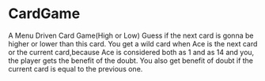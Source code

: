 # CardGame
A Menu Driven Card Game(High or Low)
Guess if the next card is gonna be higher or lower than this card. 
You get a wild card when Ace is the next card or the current card,because Ace is considered both as 1 and as 14 and you,
the player gets the benefit of the doubt. You also get benefit of doubt if the current card is equal to the previous one.
